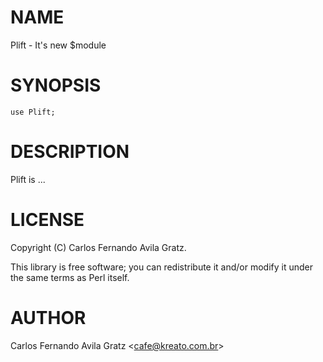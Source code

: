 # NAME

Plift - It's new $module

# SYNOPSIS

    use Plift;

# DESCRIPTION

Plift is ...

# LICENSE

Copyright (C) Carlos Fernando Avila Gratz.

This library is free software; you can redistribute it and/or modify
it under the same terms as Perl itself.

# AUTHOR

Carlos Fernando Avila Gratz &lt;cafe@kreato.com.br>
